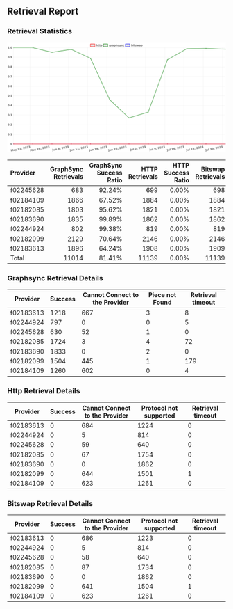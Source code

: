 ## Retrieval Report
### Retrieval Statistics
<img src="https://raw.githubusercontent.com/data-preservation-programs/filplus-checker-assets/main/filecoin-project/filecoin-plus-large-datasets/issues/1970/1690775949136.png"/>

| Provider  | GraphSync Retrievals | GraphSync Success Ratio | HTTP Retrievals | HTTP Success Ratio | Bitswap Retrievals | Bitswap Success Ratio |
| :-------- | -------------------: | ----------------------: | --------------: | -----------------: | -----------------: | --------------------: |
| f02245628 |                  683 |                  92.24% |             699 |              0.00% |                698 |                 0.00% |
| f02184109 |                 1866 |                  67.52% |            1884 |              0.00% |               1884 |                 0.00% |
| f02182085 |                 1803 |                  95.62% |            1821 |              0.00% |               1821 |                 0.00% |
| f02183690 |                 1835 |                  99.89% |            1862 |              0.00% |               1862 |                 0.00% |
| f02244924 |                  802 |                  99.38% |             819 |              0.00% |                819 |                 0.00% |
| f02182099 |                 2129 |                  70.64% |            2146 |              0.00% |               2146 |                 0.00% |
| f02183613 |                 1896 |                  64.24% |            1908 |              0.00% |               1909 |                 0.00% |
| Total     |                11014 |                  81.41% |           11139 |              0.00% |              11139 |                 0.00% |

### Graphsync Retrieval Details
| Provider  | Success | Cannot Connect to the Provider | Piece not Found | Retrieval timeout |
| --------- | ------- | ------------------------------ | --------------- | ----------------- |
| f02183613 | 1218    | 667                            | 3               | 8                 |
| f02244924 | 797     | 0                              | 0               | 5                 |
| f02245628 | 630     | 52                             | 1               | 0                 |
| f02182085 | 1724    | 3                              | 4               | 72                |
| f02183690 | 1833    | 0                              | 2               | 0                 |
| f02182099 | 1504    | 445                            | 1               | 179               |
| f02184109 | 1260    | 602                            | 0               | 4                 |

### Http Retrieval Details
| Provider  | Success | Cannot Connect to the Provider | Protocol not supported | Retrieval timeout |
| --------- | ------- | ------------------------------ | ---------------------- | ----------------- |
| f02183613 | 0       | 684                            | 1224                   | 0                 |
| f02244924 | 0       | 5                              | 814                    | 0                 |
| f02245628 | 0       | 59                             | 640                    | 0                 |
| f02182085 | 0       | 67                             | 1754                   | 0                 |
| f02183690 | 0       | 0                              | 1862                   | 0                 |
| f02182099 | 0       | 644                            | 1501                   | 1                 |
| f02184109 | 0       | 623                            | 1261                   | 0                 |

### Bitswap Retrieval Details
| Provider  | Success | Cannot Connect to the Provider | Protocol not supported | Retrieval timeout |
| --------- | ------- | ------------------------------ | ---------------------- | ----------------- |
| f02183613 | 0       | 686                            | 1223                   | 0                 |
| f02244924 | 0       | 5                              | 814                    | 0                 |
| f02245628 | 0       | 58                             | 640                    | 0                 |
| f02182085 | 0       | 87                             | 1734                   | 0                 |
| f02183690 | 0       | 0                              | 1862                   | 0                 |
| f02182099 | 0       | 641                            | 1504                   | 1                 |
| f02184109 | 0       | 623                            | 1261                   | 0                 |
